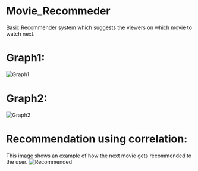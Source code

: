 # Movie_Recommeder
Basic Recommender system which suggests the viewers on which movie to watch next.
# Graph1:
![Graph1](https://user-images.githubusercontent.com/58935609/74099974-69ef2000-4b4f-11ea-955e-07deaf51f8b3.png)
# Graph2:
![Graph2](https://user-images.githubusercontent.com/58935609/74099977-6bb8e380-4b4f-11ea-950e-1b8197215732.png)
# Recommendation using correlation:
This image shows an example of how the next movie gets recommended to the user.
![Recommended](https://user-images.githubusercontent.com/58935609/74099978-6c517a00-4b4f-11ea-9406-e0a8cd2e3b32.png)


